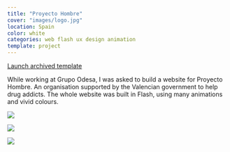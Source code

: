 ```yaml
---
title: "Proyecto Hombre"
cover: "images/logo.jpg"
location: Spain
color: white
categories: web flash ux design animation
template: project
---
```


<p class="align-center">
<a class="btn external" role="button" href="http://work.joanmira.com/webs/phombre/" target="_blank">Launch archived template</a></p>

While working at Grupo Odesa, I was asked to build a website for Proyecto Hombre. An organisation supported by the Valencian government to help drug addicts. The whole website was built in Flash, using many animations and vivid colours.

![](/work/proyecto-hombre/images/1.png)

![](/work/proyecto-hombre/images/3.png)

![](/work/proyecto-hombre/images/2.png)
